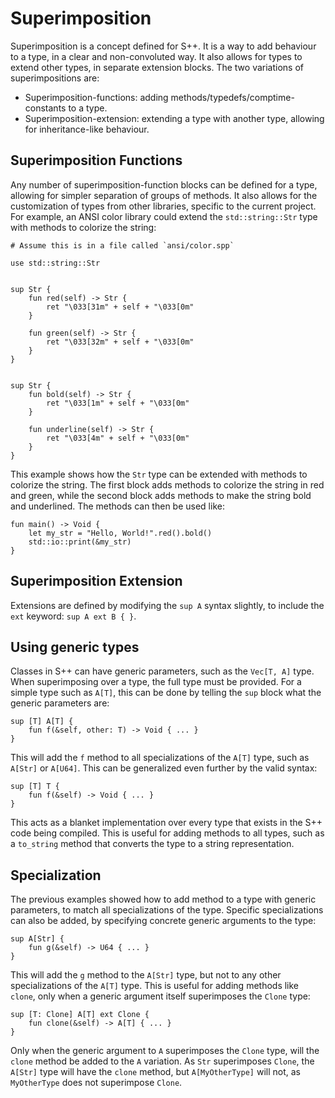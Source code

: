 # Superimposition

Superimposition is a concept defined for S++. It is a way to add behaviour to a type, in a clear and non-convoluted way.
It also allows for types to extend other types, in separate extension blocks. The two variations of superimpositions
are:

- Superimposition-functions: adding methods/typedefs/comptime-constants to a type.
- Superimposition-extension: extending a type with another type, allowing for inheritance-like behaviour.

## Superimposition Functions

Any number of superimposition-function blocks can be defined for a type, allowing for simpler separation of groups of
methods. It also allows for the customization of types from other libraries, specific to the current project. For
example, an ANSI color library could extend the `std::string::Str` type with methods to colorize the string:

```S++
# Assume this is in a file called `ansi/color.spp`

use std::string::Str


sup Str {
    fun red(self) -> Str {
        ret "\033[31m" + self + "\033[0m"
    }
    
    fun green(self) -> Str {
        ret "\033[32m" + self + "\033[0m"
    }
}


sup Str {
    fun bold(self) -> Str {
        ret "\033[1m" + self + "\033[0m"
    }
    
    fun underline(self) -> Str {
        ret "\033[4m" + self + "\033[0m"
    }
}
```

This example shows how the `Str` type can be extended with methods to colorize the string. The first block adds methods
to colorize the string in red and green, while the second block adds methods to make the string bold and underlined. The
methods can then be used like:

```S++
fun main() -> Void {
    let my_str = "Hello, World!".red().bold()
    std::io::print(&my_str)
}
```

## Superimposition Extension

Extensions are defined by modifying the `sup A` syntax slightly, to include the `ext` keyword: `sup A ext B { }`.

## Using generic types

Classes in S++ can have generic parameters, such as the `Vec[T, A]` type. When superimposing over a type, the full type
must be provided. For a simple type such as `A[T]`, this can be done by telling the `sup` block what the generic
parameters are:

```S++
sup [T] A[T] {
    fun f(&self, other: T) -> Void { ... }
}
```

This will add the `f` method to all specializations of the `A[T]` type, such as `A[Str]` or `A[U64]`. This can be
generalized even further by the valid syntax:

```S++
sup [T] T {
    fun f(&self) -> Void { ... }
}
```

This acts as a blanket implementation over every type that exists in the S++ code being compiled. This is useful for
adding methods to all types, such as a `to_string` method that converts the type to a string representation.

## Specialization

The previous examples showed how to add method to a type with generic parameters, to match all specializations of the
type. Specific specializations can also be added, by specifying concrete generic arguments to the type:

```S++
sup A[Str] {
    fun g(&self) -> U64 { ... }
}
```

This will add the `g` method to the `A[Str]` type, but not to any other specializations of the `A[T]` type. This is
useful for adding methods like `clone`, only when a generic argument itself superimposes the `Clone` type:

```S++
sup [T: Clone] A[T] ext Clone {
    fun clone(&self) -> A[T] { ... }
}
```

Only when the generic argument to `A` superimposes the `Clone` type, will the `clone` method be added to the `A`
variation. As `Str` superimposes `Clone`, the `A[Str]` type will have the `clone` method, but `A[MyOtherType]` will not,
as `MyOtherType` does not superimpose `Clone`.
